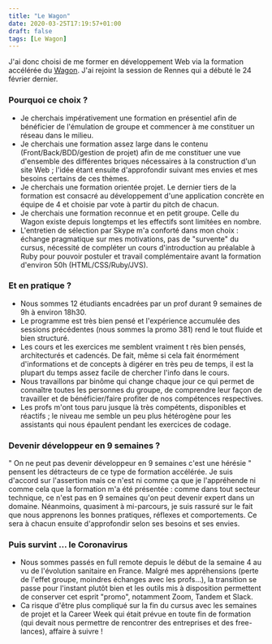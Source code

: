 ```yaml
---
title: "Le Wagon"
date: 2020-03-25T17:19:57+01:00
draft: false
tags: [Le Wagon]
---
```

J'ai donc choisi de me former en développement Web via la formation accélérée du [Wagon](https://www.lewagon.com/fr/web-development-course/full-time). J'ai rejoint la session de Rennes qui a débuté le 24 février dernier.

### Pourquoi ce choix ?
* Je cherchais impérativement une formation en présentiel afin de bénéficier de l'émulation de groupe et commencer à me constituer un réseau dans le milieu.
* Je cherchais une formation assez large dans le contenu (Front/Back/BDD/gestion de projet) afin de me constituer une vue d'ensemble des différentes briques nécessaires à la construction d'un site Web ; l'idée étant ensuite d'approfondir suivant mes envies et mes besoins certains de ces thèmes.
* Je cherchais une formation orientée projet. Le dernier tiers de la formation est consacré au développement d'une application concrète en équipe de 4 et choisie par vote à partir du pitch de chacun.
* Je cherchais une formation reconnue et en petit groupe. Celle du Wagon existe depuis longtemps et les effectifs sont limitées en nombre.
* L'entretien de sélection par Skype m'a conforté dans mon choix : échange pragmatique sur mes motivations, pas de "survente" du cursus, nécessité de compléter un cours d'introduction au préalable à Ruby pour pouvoir postuler et travail complémentaire avant la formation d'environ 50h (HTML/CSS/Ruby/JVS).

### Et en pratique ?
* Nous sommes 12 étudiants encadrées par un prof durant 9 semaines de 9h à environ 18h30.
* Le programme est très bien pensé et l'expérience accumulée des sessions précédentes (nous sommes la promo 381) rend le tout fluide et bien structuré.
* Les cours et les exercices me semblent vraiment t rès bien pensés, architecturés et cadencés. De fait, même si cela fait énormément d'informations et de concepts à digérer en très peu de temps, il est la plupart du temps assez facile de chercher l'info dans le cours.
* Nous travaillons par binôme qui change chaque jour ce qui permet de connaître toutes les personnes du groupe, de comprendre leur façon de travailler et de bénéficier/faire profiter de nos compétences respectives.
* Les profs m'ont tous paru jusque là très compétents, disponibles et réactifs ; le niveau me semble un peu plus hétérogène pour les assistants qui nous épaulent pendant les exercices de codage.

### Devenir développeur en 9 semaines ?
" On ne peut pas devenir développeur en 9 semaines c'est une hérésie " pensent les détracteurs de ce type de formation accélérée. Je suis d'accord sur l'assertion mais ce n'est ni comme ça que je l'appréhende ni comme cela que la formation m'a été présentée : comme dans tout secteur technique, ce n'est pas en 9 semaines qu'on peut devenir expert dans un domaine. Néanmoins, quasiment à mi-parcours, je suis rassuré sur le fait que nous apprenons les bonnes pratiques, réflexes et comportements. Ce sera à chacun ensuite d'approfondir selon ses besoins et ses envies.

### Puis survint ... le Coronavirus
* Nous sommes passés en full remote depuis le début de la semaine 4 au vu de l'évolution sanitaire en France. Malgré mes appréhensions (perte de l'effet groupe, moindres échanges avec les profs...), la transition se passe pour l'instant plutôt bien et les outils mis à disposition permettent de conserver cet esprit "promo", notamment Zoom, Tandem et Slack.
* Ca risque d'être plus compliqué sur la fin du cursus avec les semaines de projet et la Career Week qui était prévue en toute fin de formation (qui devait nous permettre de rencontrer des entreprises et des free-lances), affaire à suivre !

